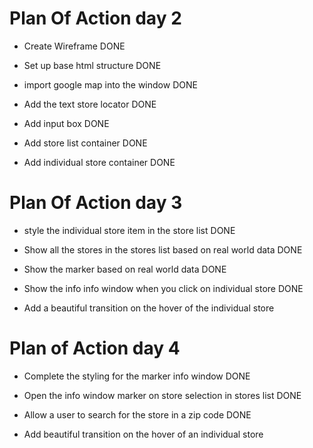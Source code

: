 # Plan Of Action day 2

- Create Wireframe DONE

- Set up base html structure DONE

- import google map into the window DONE

- Add the text store locator DONE

- Add input box DONE

- Add store list container DONE

- Add individual store container DONE

# Plan Of Action day 3

- style the individual store item in the store list DONE

- Show all the stores in the stores list based on real world data DONE

- Show the marker based on real world data DONE

- Show the info info window when you click on individual store DONE

- Add a beautiful transition on the hover of the individual store 

# Plan of Action day 4

- Complete the styling for the marker info window DONE

- Open the info window marker on store selection in stores list DONE

- Allow a user to search for the store in a zip code DONE

- Add beautiful transition on the hover of an individual store